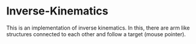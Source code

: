 # Inverse-Kinematics
This is an implementation of inverse kinematics. In this, there are arm like structures connected to each other and follow a target (mouse pointer).
